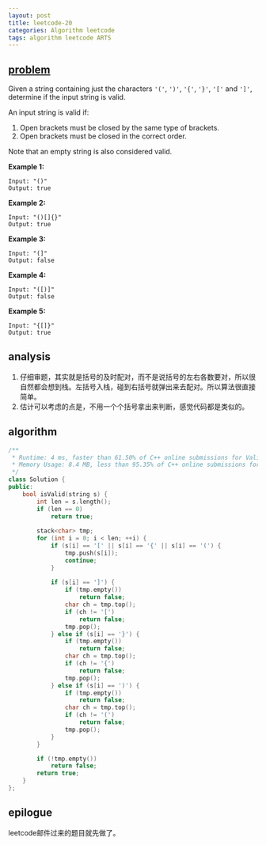 ```yaml
---
layout: post
title: leetcode-20
categories: Algorithm leetcode
tags: algorithm leetcode ARTS
---
```


## [problem](https://leetcode.com/problems/valid-parentheses/)

Given a string containing just the characters `'('`, `')'`, `'{'`, `'}'`, `'['` and `']'`, determine if the input string is valid.

An input string is valid if:

1. Open brackets must be closed by the same type of brackets.
2. Open brackets must be closed in the correct order.

Note that an empty string is also considered valid.

**Example 1:**

```
Input: "()"
Output: true
```

**Example 2:**

```
Input: "()[]{}"
Output: true
```

**Example 3:**

```
Input: "(]"
Output: false
```

**Example 4:**

```
Input: "([)]"
Output: false
```

**Example 5:**

```
Input: "{[]}"
Output: true
```

## analysis

1. 仔细审题，其实就是括号的及时配对，而不是说括号的左右各数要对，所以很自然都会想到栈。左括号入栈，碰到右括号就弹出来去配对。所以算法很直接简单。
2. 估计可以考虑的点是，不用一个个括号拿出来判断，感觉代码都是类似的。

## algorithm

```c++
/**
 * Runtime: 4 ms, faster than 61.50% of C++ online submissions for Valid Parentheses.
 * Memory Usage: 8.4 MB, less than 95.35% of C++ online submissions for Valid Parentheses.
 */
class Solution {
public:
    bool isValid(string s) {
        int len = s.length();
        if (len == 0)
            return true;
        
        stack<char> tmp;
        for (int i = 0; i < len; ++i) {
            if (s[i] == '[' || s[i] == '{' || s[i] == '(') {
                tmp.push(s[i]);
                continue;
            }
            
            if (s[i] == ']') {
                if (tmp.empty())
                    return false;
                char ch = tmp.top();
                if (ch != '[')
                    return false;
                tmp.pop();
            } else if (s[i] == '}') {
                if (tmp.empty())
                    return false;
                char ch = tmp.top();
                if (ch != '{')
                    return false;
                tmp.pop();
            } else if (s[i] == ')') {
                if (tmp.empty())
                    return false;
                char ch = tmp.top();
                if (ch != '(')
                    return false;
                tmp.pop();
            }
        }

        if (!tmp.empty())
            return false;
        return true;
    }
};
```



## epilogue

leetcode邮件过来的题目就先做了。
